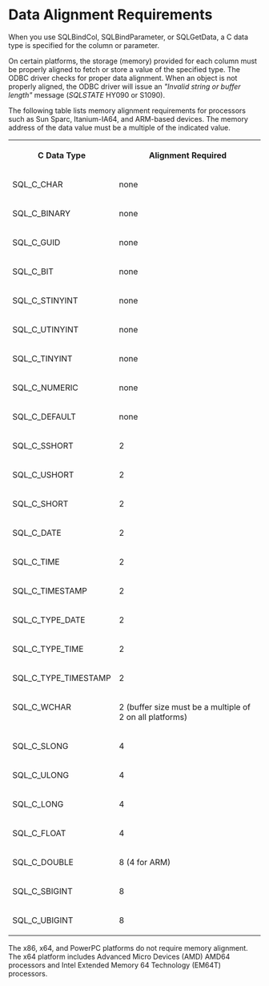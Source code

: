 <!-- loio3bd9302d6c5f1014b5e6f54b85aed18a -->

# Data Alignment Requirements

When you use SQLBindCol, SQLBindParameter, or SQLGetData, a C data type is specified for the column or parameter.

On certain platforms, the storage \(memory\) provided for each column must be properly aligned to fetch or store a value of the specified type. The ODBC driver checks for proper data alignment. When an object is not properly aligned, the ODBC driver will issue an *"Invalid string or buffer length"* message \(*SQLSTATE* HY090 or S1090\).

The following table lists memory alignment requirements for processors such as Sun Sparc, Itanium-IA64, and ARM-based devices. The memory address of the data value must be a multiple of the indicated value.


<table>
<tr>
<th valign="top">

C Data Type



</th>
<th valign="top">

Alignment Required



</th>
</tr>
<tr>
<td valign="top">

SQL\_C\_CHAR



</td>
<td valign="top">

none



</td>
</tr>
<tr>
<td valign="top">

SQL\_C\_BINARY



</td>
<td valign="top">

none



</td>
</tr>
<tr>
<td valign="top">

SQL\_C\_GUID



</td>
<td valign="top">

none



</td>
</tr>
<tr>
<td valign="top">

SQL\_C\_BIT



</td>
<td valign="top">

none



</td>
</tr>
<tr>
<td valign="top">

SQL\_C\_STINYINT



</td>
<td valign="top">

none



</td>
</tr>
<tr>
<td valign="top">

SQL\_C\_UTINYINT



</td>
<td valign="top">

none



</td>
</tr>
<tr>
<td valign="top">

SQL\_C\_TINYINT



</td>
<td valign="top">

none



</td>
</tr>
<tr>
<td valign="top">

SQL\_C\_NUMERIC



</td>
<td valign="top">

none



</td>
</tr>
<tr>
<td valign="top">

SQL\_C\_DEFAULT



</td>
<td valign="top">

none



</td>
</tr>
<tr>
<td valign="top">

SQL\_C\_SSHORT



</td>
<td valign="top">

2



</td>
</tr>
<tr>
<td valign="top">

SQL\_C\_USHORT



</td>
<td valign="top">

2



</td>
</tr>
<tr>
<td valign="top">

SQL\_C\_SHORT



</td>
<td valign="top">

2



</td>
</tr>
<tr>
<td valign="top">

SQL\_C\_DATE



</td>
<td valign="top">

2



</td>
</tr>
<tr>
<td valign="top">

SQL\_C\_TIME



</td>
<td valign="top">

2



</td>
</tr>
<tr>
<td valign="top">

SQL\_C\_TIMESTAMP



</td>
<td valign="top">

2



</td>
</tr>
<tr>
<td valign="top">

SQL\_C\_TYPE\_DATE



</td>
<td valign="top">

2



</td>
</tr>
<tr>
<td valign="top">

SQL\_C\_TYPE\_TIME



</td>
<td valign="top">

2



</td>
</tr>
<tr>
<td valign="top">

SQL\_C\_TYPE\_TIMESTAMP



</td>
<td valign="top">

2



</td>
</tr>
<tr>
<td valign="top">

SQL\_C\_WCHAR



</td>
<td valign="top">

2 \(buffer size must be a multiple of 2 on all platforms\)



</td>
</tr>
<tr>
<td valign="top">

SQL\_C\_SLONG



</td>
<td valign="top">

4



</td>
</tr>
<tr>
<td valign="top">

SQL\_C\_ULONG



</td>
<td valign="top">

4



</td>
</tr>
<tr>
<td valign="top">

SQL\_C\_LONG



</td>
<td valign="top">

4



</td>
</tr>
<tr>
<td valign="top">

SQL\_C\_FLOAT



</td>
<td valign="top">

4



</td>
</tr>
<tr>
<td valign="top">

SQL\_C\_DOUBLE



</td>
<td valign="top">

8 \(4 for ARM\)



</td>
</tr>
<tr>
<td valign="top">

SQL\_C\_SBIGINT



</td>
<td valign="top">

8



</td>
</tr>
<tr>
<td valign="top">

SQL\_C\_UBIGINT



</td>
<td valign="top">

8



</td>
</tr>
</table>

The x86, x64, and PowerPC platforms do not require memory alignment. The x64 platform includes Advanced Micro Devices \(AMD\) AMD64 processors and Intel Extended Memory 64 Technology \(EM64T\) processors.


